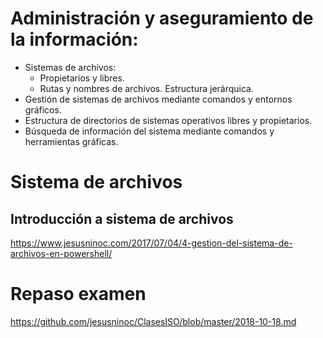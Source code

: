 # Administración y aseguramiento de la información:
- Sistemas de archivos:
  - Propietarios y libres.
  - Rutas y nombres de archivos. Estructura jerárquica.
- Gestión de sistemas de archivos mediante comandos y entornos gráficos.
- Estructura de directorios de sistemas operativos libres y propietarios.
- Búsqueda de información del sistema mediante comandos y herramientas gráficas.

# Sistema de archivos

## Introducción a sistema de archivos
https://www.jesusninoc.com/2017/07/04/4-gestion-del-sistema-de-archivos-en-powershell/

# Repaso examen
https://github.com/jesusninoc/ClasesISO/blob/master/2018-10-18.md
